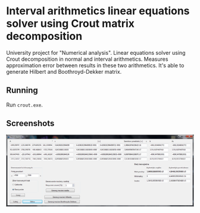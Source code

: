 # Interval arithmetics linear equations solver using Crout matrix decomposition

University project for "Numerical analysis". Linear equations solver using Crout decomposition in normal and interval arithmetics. Measures approximation error between results in these two arithmetics. It's able to generate Hilbert and Boothroyd-Dekker matrix.

## Running

Run `crout.exe`.

## Screenshots

<img src="./screenshot01.png" alt="screenshot">
